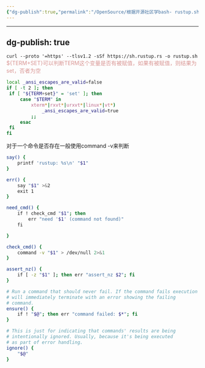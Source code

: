 ```yaml
---
{"dg-publish":true,"permalink":"/OpenSource/根据开源社区学bash- rustup.sh/","noteIcon":"3"}
---
```



---
dg-publish: true
---
`curl --proto '=https' --tlsv1.2 -sSf https://sh.rustup.rs -o rustup.sh`
<font color="#d99694">${TERM+SET}可以判断TERM这个变量是否有被赋值，如果有被赋值，则结果为set，否者为空</font>

```bash
local _ansi_escapes_are_valid=false
if [ -t 2 ]; then
 if [ "${TERM+set}" = 'set' ]; then
	 case "$TERM" in
		 xterm*|rxvt*|urxvt*|linux*|vt*)
			 _ansi_escapes_are_valid=true
		 ;;
	 esac
 fi
fi
```

对于一个命令是否存在一般使用command -v来判断
```bash
say() {
    printf 'rustup: %s\n' "$1"
} 

err() {
    say "$1" >&2 
    exit 1
}

need_cmd() {
    if ! check_cmd "$1"; then
        err "need '$1' (command not found)"
    fi  

}

check_cmd() {
    command -v "$1" > /dev/null 2>&1
} 

assert_nz() {
    if [ -z "$1" ]; then err "assert_nz $2"; fi
}

# Run a command that should never fail. If the command fails execution
# will immediately terminate with an error showing the failing
# command.
ensure() {
    if ! "$@"; then err "command failed: $*"; fi
}

# This is just for indicating that commands' results are being
# intentionally ignored. Usually, because it's being executed
# as part of error handling.
ignore() {
    "$@"
}
```